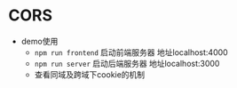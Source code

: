 # CORS

* demo使用
  * `npm run frontend` 启动前端服务器 地址localhost:4000
  * `npm run server` 启动后端服务器 地址localhost:3000
  * 查看同域及跨域下cookie的机制

